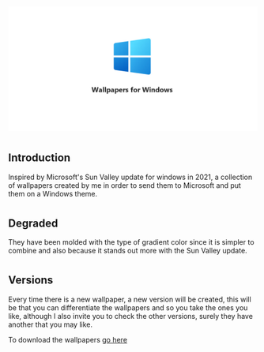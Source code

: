 <img src="Images/cover_image.jpg" alt="WWPapers Cover" width="1380"/>

# <h2> Introduction </h2>

<p> Inspired by Microsoft's Sun Valley update for windows in 2021, a collection of wallpapers created by me in order to send them to Microsoft and put them on a Windows theme. </p>

# <h2> Degraded </h2>

<p> They have been molded with the type of gradient color since it is simpler to combine and also because it stands out more with the Sun Valley update. </p>

# <h2> Versions </h2>

<p> Every time there is a new wallpaper, a new version will be created, this will be that you can differentiate the wallpapers and so you take the ones you like, although I also invite you to check the other versions, surely they have another that you may like. </p>

To download the wallpapers [go here](https://github.com/ToastcodeDev/Windows-Wallpapers/releases)
